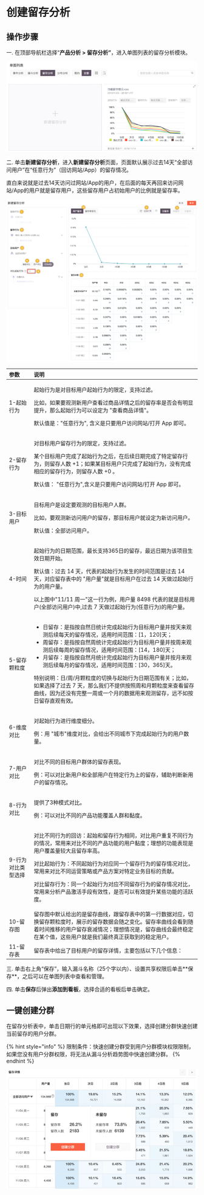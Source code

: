 # 创建留存分析

## 操作步骤

一. 在顶部导航栏选择“**产品分析 &gt; 留存分析”**，进入单图列表的留存分析模块。

![](../../../.gitbook/assets/image%20%2868%29.png)

二.  单击**新建留存分析**，进入**新建留存分析**页面，页面默认展示过去14天“全部访问用户”在“任意行为”（回访网站/App）的留存情况。

直白来说就是过去14天访问过网站/App的用户，在后面的每天再回来访问网站/App的用户就是留存用户，这些留存用户占初始用户的比例就是留存率。

![](../../../.gitbook/assets/image%20%28122%29.png)

<table>
  <thead>
    <tr>
      <th style="text-align:left">&#x53C2;&#x6570;</th>
      <th style="text-align:left">&#x8BF4;&#x660E;</th>
    </tr>
  </thead>
  <tbody>
    <tr>
      <td style="text-align:left">1-&#x8D77;&#x59CB;&#x884C;&#x4E3A;</td>
      <td style="text-align:left">
        <p>&#x8D77;&#x59CB;&#x884C;&#x4E3A;&#x662F;&#x5BF9;&#x76EE;&#x6807;&#x7528;&#x6237;&#x8D77;&#x59CB;&#x884C;&#x4E3A;&#x7684;&#x9650;&#x5B9A;&#xFF0C;&#x652F;&#x6301;&#x8FC7;&#x6EE4;&#x3002;</p>
        <p>&#x6BD4;&#x5982;&#xFF0C;&#x5982;&#x679C;&#x8981;&#x89C2;&#x6D4B;&#x65B0;&#x7528;&#x6237;&#x67E5;&#x770B;&#x8FC7;&#x5546;&#x54C1;&#x8BE6;&#x60C5;&#x4E4B;&#x540E;&#x7684;&#x7559;&#x5B58;&#x7387;&#x662F;&#x5426;&#x4F1A;&#x6709;&#x660E;&#x663E;&#x63D0;&#x5347;&#xFF0C;&#x90A3;&#x4E48;&#x8D77;&#x59CB;&#x884C;&#x4E3A;&#x53EF;&#x4EE5;&#x8BBE;&#x5B9A;&#x4E3A;
          &quot;&#x67E5;&#x770B;&#x5546;&#x54C1;&#x8BE6;&#x60C5;&quot;&#x3002;</p>
        <p>&#x9ED8;&#x8BA4;&#x503C;&#x662F;&#xFF1A;&quot;&#x4EFB;&#x610F;&#x884C;&#x4E3A;&quot;,
          &#x542B;&#x4E49;&#x662F;&#x53EA;&#x8981;&#x7528;&#x6237;&#x8BBF;&#x95EE;&#x7F51;&#x7AD9;/&#x6253;&#x5F00;
          App &#x5373;&#x53EF;&#x3002;</p>
      </td>
    </tr>
    <tr>
      <td style="text-align:left">2-&#x7559;&#x5B58;&#x884C;&#x4E3A;</td>
      <td style="text-align:left">
        <p>&#x5BF9;&#x76EE;&#x6807;&#x7528;&#x6237;&#x7559;&#x5B58;&#x884C;&#x4E3A;&#x7684;&#x9650;&#x5B9A;&#xFF0C;&#x652F;&#x6301;&#x8FC7;&#x6EE4;&#x3002;</p>
        <p>&#x67D0;&#x4E2A;&#x76EE;&#x6807;&#x7528;&#x6237;&#x5B8C;&#x6210;&#x4E86;&#x8D77;&#x59CB;&#x884C;&#x4E3A;&#x4E4B;&#x540E;&#xFF0C;&#x5728;&#x540E;&#x7EED;&#x65E5;&#x671F;&#x5B8C;&#x6210;&#x4E86;&#x7279;&#x5B9A;&#x7559;&#x5B58;&#x884C;&#x4E3A;&#xFF0C;&#x5219;&#x7559;&#x5B58;&#x4EBA;&#x6570;
          +1&#xFF1B;&#x5982;&#x679C;&#x67D0;&#x76EE;&#x6807;&#x7528;&#x6237;&#x53EA;&#x5B8C;&#x6210;&#x4E86;&#x8D77;&#x59CB;&#x884C;&#x4E3A;&#xFF0C;&#x6CA1;&#x6709;&#x5B8C;&#x6210;&#x76F8;&#x5E94;&#x7684;&#x7559;&#x5B58;&#x884C;&#x4E3A;&#xFF0C;&#x5219;&#x7559;&#x5B58;&#x4EBA;&#x6570;
          +0 &#x3002;</p>
        <p>&#x9ED8;&#x8BA4;&#x503C;&#xFF1A; &quot;&#x4EFB;&#x610F;&#x884C;&#x4E3A;&quot;,&#x542B;&#x4E49;&#x662F;&#x53EA;&#x8981;&#x7528;&#x6237;&#x8BBF;&#x95EE;&#x7F51;&#x7AD9;/&#x6253;&#x5F00;
          App &#x5373;&#x53EF;&#x3002;</p>
      </td>
    </tr>
    <tr>
      <td style="text-align:left">3-&#x76EE;&#x6807;&#x7528;&#x6237;</td>
      <td style="text-align:left">
        <p>&#x76EE;&#x6807;&#x7528;&#x6237;&#x662F;&#x8BBE;&#x5B9A;&#x8981;&#x89C2;&#x6D4B;&#x7684;&#x76EE;&#x6807;&#x7528;&#x6237;&#x4EBA;&#x7FA4;&#x3002;</p>
        <p>&#x6BD4;&#x5982;&#xFF0C;&#x8981;&#x89C2;&#x6D4B;&#x65B0;&#x8BBF;&#x95EE;&#x7528;&#x6237;&#x7684;&#x7559;&#x5B58;&#xFF0C;&#x90A3;&#x76EE;&#x6807;&#x7528;&#x6237;&#x5C31;&#x8BBE;&#x5B9A;&#x4E3A;&#x65B0;&#x8BBF;&#x95EE;&#x7528;&#x6237;&#x3002;</p>
        <p>&#x9ED8;&#x8BA4;&#x503C;&#xFF1A;&#x5168;&#x90E8;&#x8BBF;&#x95EE;&#x7528;&#x6237;&#x3002;</p>
      </td>
    </tr>
    <tr>
      <td style="text-align:left">4-&#x65F6;&#x95F4;</td>
      <td style="text-align:left">
        <p>&#x8D77;&#x59CB;&#x884C;&#x4E3A;&#x7684;&#x65E5;&#x671F;&#x8303;&#x56F4;&#xFF0C;&#x6700;&#x957F;&#x652F;&#x6301;365&#x65E5;&#x7684;&#x7559;&#x5B58;&#xFF0C;&#x6700;&#x8FDC;&#x65E5;&#x671F;&#x4E3A;&#x8BE5;&#x9879;&#x76EE;&#x751F;&#x6548;&#x65E5;&#x671F;&#x5F00;&#x59CB;&#x3002;</p>
        <p>&#x9ED8;&#x8BA4;&#x503C;&#xFF1A;&#x8FC7;&#x53BB; 14 &#x5929;&#xFF0C;&#x4EE3;&#x8868;&#x7684;&#x8D77;&#x59CB;&#x884C;&#x4E3A;&#x53D1;&#x751F;&#x7684;&#x65F6;&#x95F4;&#x8303;&#x56F4;&#x662F;&#x8FC7;&#x53BB;
          14 &#x5929;&#xFF0C;&#x5BF9;&#x5E94;&#x7559;&#x5B58;&#x8868;&#x4E2D;&#x7684;
          &quot;&#x7528;&#x6237;&#x91CF;&quot;&#x5C31;&#x662F;&#x76EE;&#x6807;&#x7528;&#x6237;&#x5728;&#x8FC7;&#x53BB;
          14 &#x5929;&#x505A;&#x8FC7;&#x8D77;&#x59CB;&#x884C;&#x4E3A;&#x7684;&#x7528;&#x6237;&#x91CF;&#x3002;</p>
        <p>&#x4EE5;&#x4E0A;&#x56FE;&#x4E2D;&quot;11/11 &#x5468;&#x4E00;&quot;&#x8FD9;&#x4E00;&#x884C;&#x4E3A;&#x4F8B;&#xFF0C;&#x7528;&#x6237;&#x91CF;
          8498 &#x4EE3;&#x8868;&#x7684;&#x5C31;&#x662F;&#x76EE;&#x6807;&#x7528;&#x6237;(&#x5168;&#x90E8;&#x8BBF;&#x95EE;&#x7528;&#x6237;)&#x4E2D;,&#x8FC7;&#x53BB;
          7 &#x5929;&#x505A;&#x8FC7;&#x8D77;&#x59CB;&#x884C;&#x4E3A;(&#x4EFB;&#x610F;&#x884C;&#x4E3A;)&#x7684;&#x7528;&#x6237;&#x91CF;&#x3002;</p>
      </td>
    </tr>
    <tr>
      <td style="text-align:left">5-&#x7559;&#x5B58;&#x9897;&#x7C92;&#x5EA6;</td>
      <td style="text-align:left">
        <ul>
          <li>&#x65E5;&#x7559;&#x5B58;&#xFF1A;&#x662F;&#x6307;&#x6309;&#x81EA;&#x7136;&#x65E5;&#x7EDF;&#x8BA1;&#x5B8C;&#x6210;&#x8D77;&#x59CB;&#x884C;&#x4E3A;&#x76EE;&#x6807;&#x7528;&#x6237;&#x91CF;&#x5E76;&#x6309;&#x5929;&#x6765;&#x89C2;&#x6D4B;&#x540E;&#x7EED;&#x6BCF;&#x5929;&#x7684;&#x7559;&#x5B58;&#x60C5;&#x51B5;&#xFF0C;&#x9002;&#x7528;&#x65F6;&#x95F4;&#x8303;&#x56F4;&#xFF1A;[1&#xFF0C;120]&#x5929;&#xFF1B;</li>
          <li>&#x5468;&#x7559;&#x5B58;&#xFF1A;&#x662F;&#x6307;&#x6309;&#x81EA;&#x7136;&#x5468;&#x7EDF;&#x8BA1;&#x5B8C;&#x6210;&#x8D77;&#x59CB;&#x884C;&#x4E3A;&#x76EE;&#x6807;&#x7528;&#x6237;&#x91CF;&#x5E76;&#x6309;&#x5468;&#x6765;&#x89C2;&#x6D4B;&#x540E;&#x7EED;&#x6BCF;&#x5468;&#x7684;&#x7559;&#x5B58;&#x60C5;&#x51B5;&#xFF0C;&#x9002;&#x7528;&#x65F6;&#x95F4;&#x8303;&#x56F4;&#xFF1A;[14&#xFF0C;180]&#x5929;&#xFF1B;</li>
          <li>&#x6708;&#x7559;&#x5B58;&#xFF1A;&#x662F;&#x6307;&#x6309;&#x81EA;&#x7136;&#x6708;&#x7EDF;&#x8BA1;&#x5B8C;&#x6210;&#x8D77;&#x59CB;&#x884C;&#x4E3A;&#x76EE;&#x6807;&#x7528;&#x6237;&#x91CF;&#x5E76;&#x6309;&#x6708;&#x6765;&#x89C2;&#x6D4B;&#x540E;&#x7EED;&#x6BCF;&#x6708;&#x7684;&#x7559;&#x5B58;&#x60C5;&#x51B5;&#xFF0C;&#x9002;&#x7528;&#x65F6;&#x95F4;&#x8303;&#x56F4;&#xFF1A;[30&#xFF0C;365]&#x5929;&#x3002;</li>
        </ul>
        <p>&#x7279;&#x522B;&#x8BF4;&#x660E;&#xFF1A;&#x65E5;/&#x5468;/&#x6708;&#x9897;&#x7C92;&#x5EA6;&#x7684;&#x5207;&#x6362;&#x4E0E;&#x8D77;&#x59CB;&#x884C;&#x4E3A;&#x65E5;&#x671F;&#x8303;&#x56F4;&#x6709;&#x5173;&#xFF1B;&#x6BD4;&#x5982;&#xFF0C;&#x5982;&#x679C;&#x9009;&#x62E9;&#x4E86;&#x8FC7;&#x53BB;
          7 &#x5929;&#xFF0C;&#x90A3;&#x4E48;&#x6211;&#x4EEC;&#x4E0D;&#x63D0;&#x4F9B;&#x6309;&#x7167;&#x5468;&#x548C;&#x6708;&#x9897;&#x7C92;&#x5EA6;&#x6765;&#x67E5;&#x770B;&#x7559;&#x5B58;&#x66F2;&#x7EBF;&#xFF0C;&#x56E0;&#x4E3A;&#x8FD8;&#x6CA1;&#x6709;&#x5B8C;&#x6574;&#x4E00;&#x5468;&#x6216;&#x4E00;&#x4E2A;&#x6708;&#x7684;&#x6570;&#x636E;&#x7528;&#x6765;&#x89C2;&#x6D4B;&#x7559;&#x5B58;&#xFF0C;&#x8FDC;&#x4E0D;&#x5982;&#x6309;&#x65E5;&#x7559;&#x5B58;&#x76F4;&#x89C2;&#x6709;&#x6548;&#x3002;</p>
      </td>
    </tr>
    <tr>
      <td style="text-align:left">6-&#x7EF4;&#x5EA6;&#x5BF9;&#x6BD4;</td>
      <td style="text-align:left">
        <p>&#x5BF9;&#x8D77;&#x59CB;&#x884C;&#x4E3A;&#x8FDB;&#x884C;&#x7EF4;&#x5EA6;&#x7EC6;&#x5206;&#x3002;</p>
        <p>&#x4F8B;&#xFF1A;&#x7528; &quot;&#x57CE;&#x5E02;&quot;&#x7EF4;&#x5EA6;&#x5BF9;&#x6BD4;&#xFF0C;&#x4F1A;&#x7ED9;&#x51FA;&#x4E0D;&#x540C;&#x57CE;&#x5E02;&#x4E0B;&#x5B8C;&#x6210;&#x8D77;&#x59CB;&#x884C;&#x4E3A;&#x7684;&#x7528;&#x6237;&#x6570;&#x91CF;&#x3002;</p>
      </td>
    </tr>
    <tr>
      <td style="text-align:left">7-&#x7528;&#x6237;&#x5BF9;&#x6BD4;</td>
      <td style="text-align:left">
        <p>&#x5BF9;&#x6BD4;&#x4E0D;&#x540C;&#x7684;&#x76EE;&#x6807;&#x7528;&#x6237;&#x7FA4;&#x4F53;&#x7684;&#x7559;&#x5B58;&#x8868;&#x73B0;&#x3002;</p>
        <p>&#x4F8B;&#xFF1A;&#x53EF;&#x4EE5;&#x5BF9;&#x6BD4;&#x65B0;&#x7528;&#x6237;&#x548C;&#x5168;&#x90E8;&#x7528;&#x6237;&#x5728;&#x7279;&#x5B9A;&#x884C;&#x4E3A;&#x4E0A;&#x7684;&#x7559;&#x5B58;&#xFF0C;&#x8F85;&#x52A9;&#x5224;&#x65AD;&#x65B0;&#x7528;&#x6237;&#x7684;&#x7559;&#x5B58;&#x60C5;&#x51B5;&#x3002;</p>
      </td>
    </tr>
    <tr>
      <td style="text-align:left">8-&#x884C;&#x4E3A;&#x5BF9;&#x6BD4;</td>
      <td style="text-align:left">
        <p>&#x63D0;&#x4F9B;&#x4E86;3&#x79CD;&#x6A21;&#x5F0F;&#x5BF9;&#x6BD4;&#x3002;</p>
        <p>&#x4F8B;&#xFF1A;&#x53EF;&#x4EE5;&#x5BF9;&#x6BD4;&#x4E0D;&#x540C;&#x7684;&#x4EA7;&#x54C1;&#x529F;&#x80FD;&#x8986;&#x76D6;&#x4EBA;&#x7FA4;&#x548C;&#x9ECF;&#x5EA6;&#x3002;</p>
      </td>
    </tr>
    <tr>
      <td style="text-align:left">9-&#x884C;&#x4E3A;&#x5BF9;&#x6BD4;&#x7C7B;&#x578B;&#x9009;&#x62E9;</td>
      <td
      style="text-align:left">
        <p>&#x5BF9;&#x6BD4;&#x4E0D;&#x540C;&#x884C;&#x4E3A;&#x7684;&#x56DE;&#x8BBF;&#xFF1A;&#x8D77;&#x59CB;&#x548C;&#x7559;&#x5B58;&#x884C;&#x4E3A;&#x76F8;&#x540C;&#xFF0C;&#x5BF9;&#x6BD4;&#x7528;&#x6237;&#x91CD;&#x590D;&#x4E0D;&#x540C;&#x884C;&#x4E3A;&#x7684;&#x60C5;&#x51B5;&#xFF0C;&#x5E38;&#x7528;&#x6765;&#x5BF9;&#x6BD4;&#x4E0D;&#x540C;&#x7684;&#x4EA7;&#x54C1;&#x529F;&#x80FD;&#x7684;&#x7528;&#x6237;&#x9ECF;&#x5EA6;&#xFF1B;&#x7406;&#x60F3;&#x7684;&#x529F;&#x80FD;&#x8868;&#x73B0;&#x662F;&#x7528;&#x6237;&#x8986;&#x76D6;&#x91CF;&#x8F83;&#x5927;&#x4E14;&#x7559;&#x5B58;&#x7387;&#x9AD8;&#x3002;</p>
        <p>&#x5BF9;&#x6BD4;&#x8D77;&#x59CB;&#x884C;&#x4E3A;&#xFF1A;&#x4E0D;&#x540C;&#x8D77;&#x59CB;&#x884C;&#x4E3A;&#x5BF9;&#x5E94;&#x540C;&#x4E00;&#x4E2A;&#x7559;&#x5B58;&#x884C;&#x4E3A;&#x7684;&#x7559;&#x5B58;&#x60C5;&#x51B5;&#x5BF9;&#x6BD4;&#xFF0C;&#x5E38;&#x7528;&#x6765;&#x5BF9;&#x6BD4;&#x4E0D;&#x540C;&#x8FD0;&#x8425;&#x7B56;&#x7565;&#x6216;&#x4EA7;&#x54C1;&#x65B9;&#x6848;&#x5BF9;&#x7279;&#x5B9A;&#x4E1A;&#x52A1;&#x76EE;&#x6807;&#x7684;&#x8D21;&#x732E;&#x3002;</p>
        <p>&#x5BF9;&#x6BD4;&#x7559;&#x5B58;&#x884C;&#x4E3A;&#xFF1A;&#x540C;&#x4E00;&#x4E2A;&#x8D77;&#x59CB;&#x884C;&#x4E3A;&#x5BF9;&#x5E94;&#x4E0D;&#x540C;&#x7559;&#x5B58;&#x884C;&#x4E3A;&#x7684;&#x7559;&#x5B58;&#x60C5;&#x51B5;&#x5BF9;&#x6BD4;&#xFF0C;&#x5E38;&#x7528;&#x6765;&#x5206;&#x6790;&#x4EA7;&#x54C1;&#x6FC0;&#x6D3B;&#x624B;&#x6BB5;&#x6709;&#x6548;&#x6027;&#xFF0C;&#x662F;&#x5426;&#x53EF;&#x4EE5;&#x6709;&#x6548;&#x63D0;&#x5347;&#x67D0;&#x4E9B;&#x529F;&#x80FD;&#x7684;&#x6D3B;&#x8DC3;&#x5EA6;&#x3002;</p>
        </td>
    </tr>
    <tr>
      <td style="text-align:left">10-&#x7559;&#x5B58;&#x56FE;</td>
      <td style="text-align:left">&#x7559;&#x5B58;&#x56FE;&#x4E2D;&#x9ED8;&#x8BA4;&#x7ED9;&#x51FA;&#x7684;&#x662F;&#x7559;&#x5B58;&#x66F2;&#x7EBF;&#xFF0C;&#x8DDF;&#x7559;&#x5B58;&#x8868;&#x4E2D;&#x7684;&#x7B2C;&#x4E00;&#x884C;&#x6570;&#x636E;&#x5BF9;&#x5E94;&#xFF0C;&#x5207;&#x6362;&#x7559;&#x5B58;&#x9897;&#x7C92;&#x5EA6;&#x65F6;&#xFF0C;&#x5C55;&#x793A;&#x7684;&#x7559;&#x5B58;&#x6570;&#x636E;&#x4F1A;&#x968F;&#x4E4B;&#x53D8;&#x5316;&#x3002;&#x7559;&#x5B58;&#x7387;&#x66F2;&#x7EBF;&#x4F1A;&#x770B;&#x5230;&#x968F;&#x7740;&#x65F6;&#x95F4;&#x63A8;&#x79FB;&#x7684;&#x7528;&#x6237;&#x7559;&#x5B58;&#x8870;&#x51CF;&#x60C5;&#x51B5;&#xFF1B;&#x7406;&#x60F3;&#x60C5;&#x51B5;&#x662F;&#xFF0C;&#x7559;&#x5B58;&#x66F2;&#x7EBF;&#x4F1A;&#x6700;&#x7EC8;&#x7A33;&#x5B9A;&#x5728;&#x67D0;&#x4E2A;&#x503C;&#xFF0C;&#x8FD9;&#x4E9B;&#x7528;&#x6237;&#x5C31;&#x662F;&#x6211;&#x4EEC;&#x6700;&#x7EC8;&#x771F;&#x6B63;&#x83B7;&#x53D6;&#x5230;&#x7684;&#x7A33;&#x5B9A;&#x7528;&#x6237;&#x3002;</td>
    </tr>
    <tr>
      <td style="text-align:left">11-&#x7559;&#x5B58;&#x8868;</td>
      <td style="text-align:left">&#x7559;&#x5B58;&#x8868;&#x4E2D;&#x7ED9;&#x51FA;&#x4E86;&#x76EE;&#x6807;&#x7528;&#x6237;&#x7684;&#x7559;&#x5B58;&#x8BE6;&#x60C5;&#xFF0C;&#x4E3B;&#x8981;&#x5305;&#x62EC;&#x4EE5;&#x4E0B;&#x51E0;&#x4E2A;&#x4FE1;&#x606F;&#xFF1A;</td>
    </tr>
  </tbody>
</table>三. 单击右上角“保存”，输入漏斗名称（25个字以内）、设置共享权限后单击**保存**，之后可以在单图列表中查看和管理。

四. 单击**保存**后弹出**添加到看板**，选择合适的看板后单击确定。

## 一键创建分群

在留存分析表中，单击日期行的单元格即可出现以下效果，选择创建分群快速创建当前留存的用户分群。

{% hint style="info" %}
限制条件：快速创建分群受到用户分群模块权限限制，如果您没有用户分群权限，将无法从漏斗分析趋势图中快速创建分群。
{% endhint %}

![](../../../.gitbook/assets/image%20%28185%29.png)





